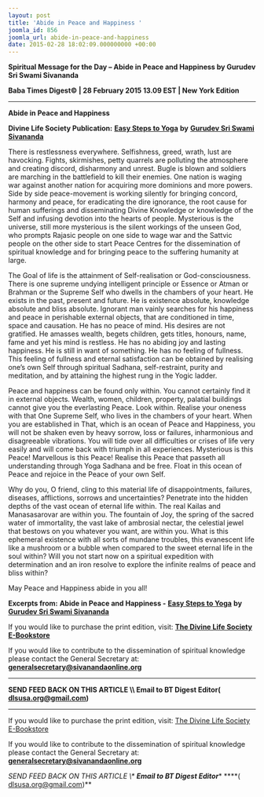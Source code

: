 ```yaml
---
layout: post
title: 'Abide in Peace and Happiness '
joomla_id: 856
joomla_url: abide-in-peace-and-happiness
date: 2015-02-28 18:02:09.000000000 +00:00
---
```

  

















































**Spiritual Message for the Day – Abide in Peace and Happiness by Gurudev Sri Swami Sivananda**

**Baba Times Digest© | 28 February 2015 13.09 EST | New York Edition**



* * *

**Abide in Peace and Happiness**

**Divine Life Society Publication:** [**Easy Steps to Yoga**](http://www.dlshq.org/books/es40.htm) **by** [**Gurudev Sri Swami Sivananda**](http://www.dlshq.org/saints/siva.htm)

There is restlessness everywhere. Selfishness, greed, wrath, lust are havocking. Fights, skirmishes, petty quarrels are polluting the atmosphere and creating discord, disharmony and unrest. Bugle is blown and soldiers are marching in the battlefield to kill their enemies. One nation is waging war against another nation for acquiring more dominions and more powers. Side by side peace-movement is working silently for bringing concord, harmony and peace, for eradicating the dire ignorance, the root cause for human sufferings and disseminating Divine Knowledge or knowledge of the Self and infusing devotion into the hearts of people. Mysterious is the universe, still more mysterious is the silent workings of the unseen God, who prompts Rajasic people on one side to wage war and the Sattvic people on the other side to start Peace Centres for the dissemination of spiritual knowledge and for bringing peace to the suffering humanity at large.

The Goal of life is the attainment of Self-realisation or God-consciousness. There is one supreme undying intelligent principle or Essence or Atman or Brahman or the Supreme Self who dwells in the chambers of your heart. He exists in the past, present and future. He is existence absolute, knowledge absolute and bliss absolute. Ignorant man vainly searches for his happiness and peace in perishable external objects, that are conditioned in time, space and causation. He has no peace of mind. His desires are not gratified. He amasses wealth, begets children, gets titles, honours, name, fame and yet his mind is restless. He has no abiding joy and lasting happiness. He is still in want of something. He has no feeling of fullness. This feeling of fullness and eternal satisfaction can be obtained by realising one’s own Self through spiritual Sadhana, self-restraint, purity and meditation, and by attaining the highest rung in the Yogic ladder.

Peace and happiness can be found only within. You cannot certainly find it in external objects. Wealth, women, children, property, palatial buildings cannot give you the everlasting Peace. Look within. Realise your oneness with that One Supreme Self, who lives in the chambers of your heart. When you are established in That, which is an ocean of Peace and Happiness, you will not be shaken even by heavy sorrow, loss or failures, inharmonious and disagreeable vibrations. You will tide over all difficulties or crises of life very easily and will come back with triumph in all experiences. Mysterious is this Peace! Marvellous is this Peace! Realise this Peace that passeth all understanding through Yoga Sadhana and be free. Float in this ocean of Peace and rejoice in the Peace of your own Self.

Why do you, O friend, cling to this material life of disappointments, failures, diseases, afflictions, sorrows and uncertainties? Penetrate into the hidden depths of the vast ocean of eternal life within. The real Kailas and Manasasarovar are within you. The fountain of Joy, the spring of the sacred water of immortality, the vast lake of ambrosial nectar, the celestial jewel that bestows on you whatever you want, are within you. What is this ephemeral existence with all sorts of mundane troubles, this evanescent life like a mushroom or a bubble when compared to the sweet eternal life in the soul within? Will you not start now on a spiritual expedition with determination and an iron resolve to explore the infinite realms of peace and bliss within?

May Peace and Happiness abide in you all!



**Excerpts from:**  **Abide in Peace and Happiness -** [**Easy Steps to Yoga**](http://www.dlshq.org/books/es40.htm) **by** [**Gurudev Sri Swami Sivananda**](http://www.dlshq.org/saints/siva.htm)

If you would like to purchase the print edition, visit: **[The Divine Life Society E-Bookstore](http://www.dlshq.org/download/download.htm)**

If you would like to contribute to the dissemination of spiritual knowledge please contact the General Secretary at: [](mailto:%20%3Cscript%20type=%27text/javascript%27%3E%20%3C%21--%20var%20prefix%20=%20%27ma%27%20+%20%27il%27%20+%20%27to%27;%20var%20path%20=%20%27hr%27%20+%20%27ef%27%20+%20%27=%27;%20var%20addy57016%20=%20%27generalsecretary%27%20+%20%27@%27;%20addy57016%20=%20addy57016%20+%20%27sivanandaonline%27%20+%20%27.%27%20+%20%27org%27;%20document.write%28%27%3Ca%20%27%20+%20path%20+%20%27%5C%27%27%20+%20prefix%20+%20%27:%27%20+%20addy57016%20+%20%27%5C%27%3E%27%29;%20document.write%28addy57016%29;%20document.write%28%27%3C%5C/a%3E%27%29;%20//--%3E%5Cn%20%3C/script%3E%3Cscript%20type=%27text/javascript%27%3E%20%3C%21--%20document.write%28%27%3Cspan%20style=%5C%27display:%20none;%5C%27%3E%27%29;%20//--%3E%20%3C/script%3EThis%20email%20address%20is%20being%20protected%20from%20spambots.%20You%20need%20JavaScript%20enabled%20to%20view%20it.%20%3Cscript%20type=%27text/javascript%27%3E%20%3C%21--%20document.write%28%27%3C/%27%29;%20document.write%28%27span%3E%27%29;%20//--%3E%20%3C/script%3E?subject=Contribution%20to%20Dissemination%20of%20Spiritual%20Knowledge) **generalsecretary@sivanandaonline.org**

****

**SEND FEED BACK ON THIS ARTICLE \\\ Email to BT Digest Editor[](mailto:%20%3Cscript%20type=%27text/javascript%27%3E%20%3C%21--%20var%20prefix%20=%20%27ma%27%20+%20%27il%27%20+%20%27to%27;%20var%20path%20=%20%27hr%27%20+%20%27ef%27%20+%20%27=%27;%20var%20addy72654%20=%20%27dlsusa.org%27%20+%20%27@%27;%20addy72654%20=%20addy72654%20+%20%27gmail%27%20+%20%27.%27%20+%20%27com%27;%20document.write%28%27%3Ca%20%27%20+%20path%20+%20%27%5C%27%27%20+%20prefix%20+%20%27:%27%20+%20addy72654%20+%20%27%5C%27%3E%27%29;%20document.write%28addy72654%29;%20document.write%28%27%3C%5C/a%3E%27%29;%20//--%3E%5Cn%20%3C/script%3E%3Cscript%20type=%27text/javascript%27%3E%20%3C%21--%20document.write%28%27%3Cspan%20style=%5C%27display:%20none;%5C%27%3E%27%29;%20//--%3E%20%3C/script%3EThis%20email%20address%20is%20being%20protected%20from%20spambots.%20You%20need%20JavaScript%20enabled%20to%20view%20it.%20%3Cscript%20type=%27text/javascript%27%3E%20%3C%21--%20document.write%28%27%3C/%27%29;%20document.write%28%27span%3E%27%29;%20//--%3E%20%3C/script%3E?subject=DLS%20Posts)( [dlsusa.org@gmail.com](mailto:dlsusa.org@gmail.com))**



* * *



  

If you would like to purchase the print edition, visit: [The Divine Life Society E-Bookstore](http://www.dlshq.org/download/download.htm)

If you would like to contribute to the dissemination of spiritual knowledge please contact the General Secretary at: **[generalsecretary@sivanandaonline.org](mailto:generalsecretary@sivanandaonline.org)**

**SEND FEED BACK ON THIS ARTICLE \\\**  **Email to BT Digest Editor**** [](mailto:%20%3Cscript%20type=%27text/javascript%27%3E%20%3C%21--%20var%20prefix%20=%20%27ma%27%20+%20%27il%27%20+%20%27to%27;%20var%20path%20=%20%27hr%27%20+%20%27ef%27%20+%20%27=%27;%20var%20addy72654%20=%20%27dlsusa.org%27%20+%20%27@%27;%20addy72654%20=%20addy72654%20+%20%27gmail%27%20+%20%27.%27%20+%20%27com%27;%20document.write%28%27%3Ca%20%27%20+%20path%20+%20%27%5C%27%27%20+%20prefix%20+%20%27:%27%20+%20addy72654%20+%20%27%5C%27%3E%27%29;%20document.write%28addy72654%29;%20document.write%28%27%3C%5C/a%3E%27%29;%20//--%3E%5Cn%20%3C/script%3E%3Cscript%20type=%27text/javascript%27%3E%20%3C%21--%20document.write%28%27%3Cspan%20style=%5C%27display:%20none;%5C%27%3E%27%29;%20//--%3E%20%3C/script%3EThis%20email%20address%20is%20being%20protected%20from%20spambots.%20You%20need%20JavaScript%20enabled%20to%20view%20it.%20%3Cscript%20type=%27text/javascript%27%3E%20%3C%21--%20document.write%28%27%3C/%27%29;%20document.write%28%27span%3E%27%29;%20//--%3E%20%3C/script%3E?subject=DLS%20Posts)****( [dlsusa.org@gmail.com](mailto:dlsusa.org@gmail.com))**  
